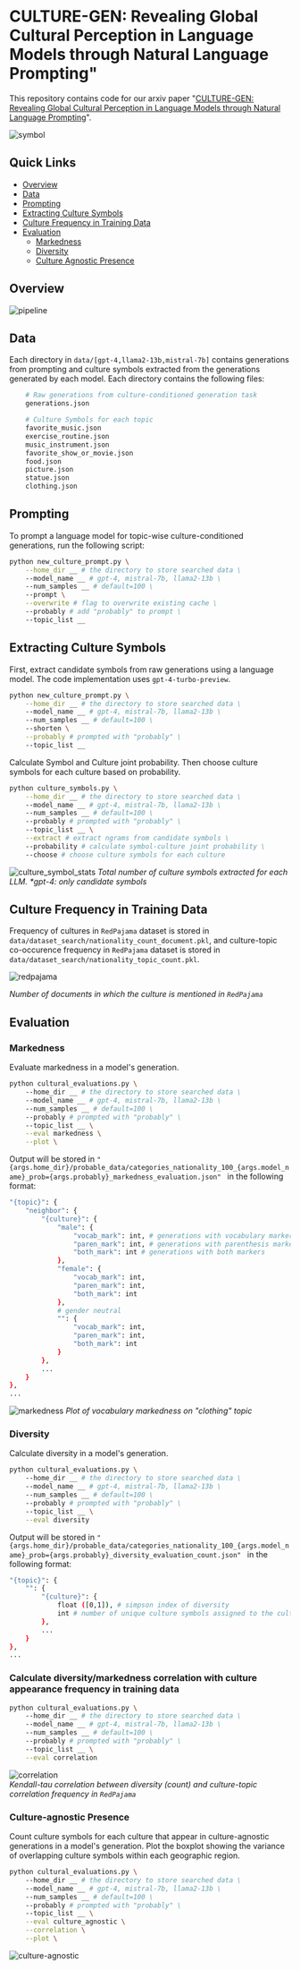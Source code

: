 # CULTURE-GEN: Revealing Global Cultural Perception in Language Models through Natural Language Prompting"

This repository contains code for our arxiv paper "[CULTURE-GEN: Revealing Global Cultural Perception in Language Models through Natural Language Prompting]()".

![symbol](./figures/symbol.png)

## Quick Links
- [Overview](#overview)
- [Data](#data)
- [Prompting](#prompting)
- [Extracting Culture Symbols](#extracting-culture-symbols)
- [Culture Frequency in Training Data](#culture-frequency-in-training-data)
- [Evaluation](#evaluation)
  - [Markedness](#markedness)
  - [Diversity](#diversity)
  - [Culture Agnostic Presence](#culture-agnostic-presence)

## Overview
![pipeline](./figures/pipeline.png)

## Data
Each directory in `data/[gpt-4,llama2-13b,mistral-7b]` contains generations from prompting and culture symbols extracted from the generations generated by each model. Each directory contains the following files:

```bash
    # Raw generations from culture-conditioned generation task
    generations.json

    # Culture Symbols for each topic
    favorite_music.json
    exercise_routine.json
    music_instrument.json
    favorite_show_or_movie.json
    food.json
    picture.json
    statue.json
    clothing.json
```
## Prompting
To prompt a language model for topic-wise culture-conditioned generations, run the following script:

```bash
python new_culture_prompt.py \
    --home_dir __ # the directory to store searched data \
    --model_name __ # gpt-4, mistral-7b, llama2-13b \
    --num_samples __ # default=100 \
    --prompt \
    --overwrite # flag to overwrite existing cache \
    --probably # add "probably" to prompt \
    --topic_list __
```

## Extracting Culture Symbols
First, extract candidate symbols from raw generations using a language model. The code implementation uses `gpt-4-turbo-preview`.

```bash
python new_culture_prompt.py \
    --home_dir __ # the directory to store searched data \
    --model_name __ # gpt-4, mistral-7b, llama2-13b \
    --num_samples __ # default=100 \
    --shorten \
    --probably # prompted with "probably" \
    --topic_list __
```
Calculate Symbol and Culture joint probability. Then choose culture symbols for each culture based on probability.

```bash
python culture_symbols.py \
    --home_dir __ # the directory to store searched data \
    --model_name __ # gpt-4, mistral-7b, llama2-13b \
    --num_samples __ # default=100 \
    --probably # prompted with "probably" \
    --topic_list __ \
    --extract # extract ngrams from candidate symbols \
    --probability # calculate symbol-culture joint probability \
    --choose # choose culture symbols for each culture
```
![culture_symbol_stats](./figures/culture_symbol_stats.png)
*Total number of culture symbols extracted for each LLM. \*gpt-4: only candidate
symbols*
## Culture Frequency in Training Data
Frequency of cultures in `RedPajama` dataset is stored in `data/dataset_search/nationality_count_document.pkl`, and culture-topic co-occurence frequency in `RedPajama` dataset is stored in `data/dataset_search/nationality_topic_count.pkl`.

![redpajama](./figures/redpajaam_nationality.png)

*Number of documents in which the culture is mentioned in `RedPajama`*

## Evaluation

### Markedness
Evaluate markedness in a model's generation.

```bash
python cultural_evaluations.py \ 
    --home_dir __ # the directory to store searched data \
    --model_name __ # gpt-4, mistral-7b, llama2-13b \
    --num_samples __ # default=100 \
    --probably # prompted with "probably" \
    --topic_list __ \
    --eval markedness \
    --plot \
```

Output will be stored in `"{args.home_dir}/probable_data/categories_nationality_100_{args.model_name}_prob={args.probably}_markedness_evaluation.json" ` in the following format:

```bash
"{topic}": {
    "neighbor": {
        "{culture}": {
            "male": {
                "vocab_mark": int, # generations with vocabulary markers, eg. "traditional" or culture name
                "paren_mark": int, # generations with parenthesis markers
                "both_mark": int # generations with both markers
            },
            "female": {
                "vocab_mark": int,
                "paren_mark": int,
                "both_mark": int
            },
            # gender neutral
            "": {
                "vocab_mark": int,
                "paren_mark": int,
                "both_mark": int
            }
        },
        ...
    }
},
...
```
![markedness](./figures/markedness.png)
*Plot of vocabulary markedness on "clothing" topic*


### Diversity
Calculate diversity in a model's generation.

```bash
python cultural_evaluations.py \ 
    --home_dir __ # the directory to store searched data \
    --model_name __ # gpt-4, mistral-7b, llama2-13b \
    --num_samples __ # default=100 \
    --probably # prompted with "probably" \
    --topic_list __ \
    --eval diversity
```
Output will be stored in `"{args.home_dir}/probable_data/categories_nationality_100_{args.model_name}_prob={args.probably}_diversity_evaluation_count.json" ` in the following format:

```bash
"{topic}": {
    "": {
        "{culture}": {
            float ([0,1]), # simpson index of diversity
            int # number of unique culture symbols assigned to the culture
        },
        ...
    }
},
...
```

### Calculate diversity/markedness correlation with culture appearance frequency in training data

```bash
python cultural_evaluations.py \ 
    --home_dir __ # the directory to store searched data \
    --model_name __ # gpt-4, mistral-7b, llama2-13b \
    --num_samples __ # default=100 \
    --probably # prompted with "probably" \
    --topic_list __ \
    --eval correlation
```
![correlation](./figures/correlation.png)<br>
*Kendall-tau correlation between diversity (count) and culture-topic correlation frequency in `RedPajama`*

### Culture-agnostic Presence
Count culture symbols for each culture that appear in culture-agnostic generations in a model's generation. Plot the boxplot showing the variance of overlapping culture symbols within each geographic region.

```bash
python cultural_evaluations.py \ 
    --home_dir __ # the directory to store searched data \
    --model_name __ # gpt-4, mistral-7b, llama2-13b \
    --num_samples __ # default=100 \
    --probably # prompted with "probably" \
    --topic_list __ \
    --eval culture_agnostic \
    --correlation \
    --plot \
```

![culture-agnostic](./figures/culture_agnostic.png)
